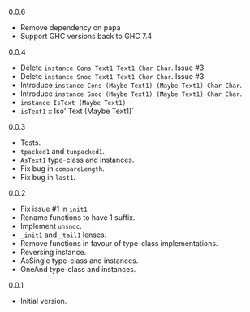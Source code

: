 0.0.6

* Remove dependency on papa
* Support GHC versions back to GHC 7.4

0.0.4

* Delete `instance Cons Text1 Text1 Char Char`. Issue #3
* Delete `instance Snoc Text1 Text1 Char Char`. Issue #3
* Introduce `instance Cons (Maybe Text1) (Maybe Text1) Char Char`.
* Introduce `instance Snoc (Maybe Text1) (Maybe Text1) Char Char`.
* `instance IsText (Maybe Text1)`
* `isText1` :: Iso' Text (Maybe Text1)`

0.0.3

* Tests.
* `tpacked1` and `tunpacked1`.
* `AsText1` type-class and instances.
* Fix bug in `compareLength`.
* Fix bug in `last1`.

0.0.2

* Fix issue #1 in `init1`
* Rename functions to have 1 suffix.
* Implement `unsnoc`.
* `_init1` and `_tail1` lenses.
* Remove functions in favour of type-class implementations.
* Reversing instance.
* AsSingle type-class and instances.
* OneAnd type-class and instances.

0.0.1

* Initial version.
